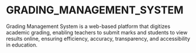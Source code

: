 # GRADING_MANAGEMENT_SYSTEM
Grading Management System is a web-based platform that digitizes academic grading, enabling teachers to submit marks and students to view results online, ensuring efficiency, accuracy, transparency, and accessibility in education.
